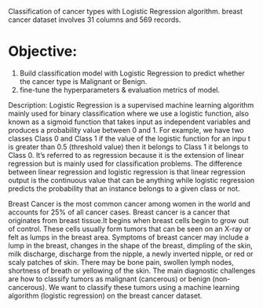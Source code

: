 Classification of cancer types with Logistic Regression algorithm.
breast cancer dataset involves 31 columns and 569 records.
# Objective: 
1. Build classification model with Logistic Regression to predict whether the cancer type is Malignant or Benign.
2. fine-tune the hyperparameters & evaluation metrics of model.

Description:
Logistic Regression is a supervised machine learning algorithm mainly used for binary classification where we use a logistic function, also known as a sigmoid function that takes 
input as independent variables and produces a probability value between 0 and 1. For example, we have two classes Class 0 and Class 1 if the value of the logistic function for an inpu
t is greater than 0.5 (threshold value) then it belongs to Class 1 it belongs to Class 0. It’s referred to as regression because it is the extension of linear regression but is mainly
used for classification problems. The difference between linear regression and logistic regression is that linear regression output is the continuous value that can be anything while 
logistic regression predicts the probability that an instance belongs to a given class or not.

Breast Cancer is the most common cancer among women in the world and accounts for 25% of all cancer cases. Breast cancer is a cancer that originates from breast tissue.It begins when
breast cells begin to grow out of control. These cells usually form tumors that can be seen on an X-ray or felt as lumps in the breast area. Symptoms of breast cancer may include a lump
in the breast, changes in the shape of the breast, dimpling of the skin, milk discharge, discharge from the nipple, a newly inverted nipple, or red or scaly patches of skin. There may be bone pain,
swollen lymph nodes, shortness of breath or yellowing of the skin.
The main diagnostic challenges are how to classify tumors as malignant (cancerous) or benign (non-cancerous).
We want to classify these tumors using a machine learning algorithm (logistic regression) on the breast cancer dataset.
